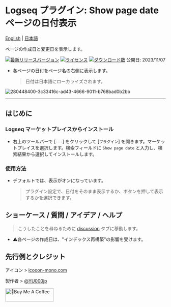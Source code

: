 # Logseq プラグイン: Show page date ページの日付表示

[English](https://github.com/YU000jp/logseq-plugin-show-page-date) | [日本語](https://github.com/YU000jp/logseq-plugin-show-page-date/blob/main/readme.md)

ページの作成日と変更日を表示します。

[![最新リリースバージョン](https://img.shields.io/github/v/release/YU000jp/logseq-plugin-show-page-date)](https://github.com/YU000jp/logseq-plugin-show-page-date/releases)
[![ライセンス](https://img.shields.io/github/license/YU000jp/logseq-plugin-show-page-date?color=blue)](https://github.com/YU000jp/logseq-plugin-show-page-date/LICENSE)
[![ダウンロード数](https://img.shields.io/github/downloads/YU000jp/logseq-plugin-show-page-date/total.svg)](https://github.com/YU000jp/logseq-plugin-show-page-date/releases)
公開日: 2023/11/07

- 各ページの日付をページ名の右側に表示します。
   > 日付は日本語にローカライズされます。

![280448400-3c33416c-ad43-4666-9011-b768bad0b2bb](https://github.com/YU000jp/logseq-plugin-show-page-date/assets/111847207/58e28654-3f45-4fd0-bcdf-3a76a87a41ad)

---

## はじめに

### Logseq マーケットプレイスからインストール

- 右上のツールバーで [`---`] をクリックして [`プラグイン`] を開きます。マーケットプレイスを選択します。検索フィールドに `Show page date` と入力し、検索結果から選択してインストールします。

### 使用方法

- デフォルトでは、表示がオンになっています。
   > プラグイン設定で、日付をそのまま表示するか、ボタンを押して表示するかを選択できます。

## ショーケース / 質問 / アイデア / ヘルプ

> こうしたことを尋ねるために [discussion](https://github.com/YU000jp/logseq-plugin-show-page-date/discussions) タブに移動します。

- ⚠️各ページの作成日は、"インデックス再構築"の影響を受けます。

## 先行例とクレジット

アイコン > [icooon-mono.com](https://icooon-mono.com/12577-%e3%82%ab%e3%83%ac%e3%83%b3%e3%83%80%e3%83%bc%e3%81%ae%e3%83%95%e3%83%aa%e3%83%bc%e3%82%a2%e3%82%a4%e3%82%b3%e3%83%b330/)

製作者 > [@YU000jp](https://github.com/YU000jp)

<a href="https://www.buymeacoffee.com/yu000japan" target="_blank"><img src="https://cdn.buymeacoffee.com/buttons/v2/default-violet.png" alt="🍌Buy Me A Coffee" style="height: 42px;width: 152px" ></a>
